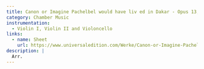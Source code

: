 ```yaml
---
title: Canon or Imagine Pachelbel would have liv ed in Dakar - Opus 13, Nr. 10 (3')
category: Chamber Music
instrumentation:
  - Violin I, Violin II and Violoncello
links:
  - name: Sheet
    url: https://www.universaledition.com/Werke/Canon-or-Imagine-Pachelbel-would-have-lived-in-Dakar/P0316856
description: |
  Arr.
---
```


